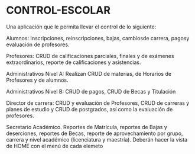 # CONTROL-ESCOLAR
Una  aplicación  que  le  permita  llevar  el  control  de  lo siguiente:

Alumnos:  Inscripciones,  reinscripciones,  bajas,  cambiosde  carrera,  pagosy evaluación de profesores.

Profesores:  CRUD  de  calificaciones  parciales,  finales  y  de  exámenes extraordinarios, reporte de calificaciones y asistencias.

Administrativos Nivel A: Realizan CRUD de materias, de Horarios de Profesores y de alumnos. 

Administrativos Nivel B: CRUD de pagos, CRUD de Becas y Titulación 

Director de carrera: CRUD y evaluación de Profesores, CRUD de carreras y planes de estudio y CRUD de postgrados, así como la evaluación de profesores.

Secretario Académico. Reportes de Matrícula, reportes de Bajas y deserciones, reportes  de  Becas,  reporte  de  aprovechamiento  por  grupo,  carrera  y  nivel académico (licenciatura y maestría). Deberán hacer la vista de HOME con el menú de cada elemeto 
